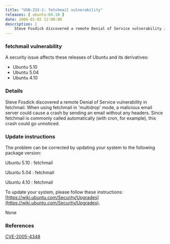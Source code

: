 ```yaml
---
title: "USN-233-1: fetchmail vulnerability"
releases: [ ubuntu-04.10 ]
date: 2006-01-02 12:00:00
description: |
    Steve Fosdick discovered a remote Denial of Service vulnerability in fetchmail. When using fetchmail in &#39;multidrop&#39; mode, a malicious email server could cause a crash by sending an email without any headers. Since fetchmail is commonly called automatically (with cron, for example), this crash could go unnoticed.
--- 
```

 
### fetchmail vulnerability

A security issue affects these releases of Ubuntu and its derivatives:

* Ubuntu 5.10
* Ubuntu 5.04
* Ubuntu 4.10

### Details

Steve Fosdick discovered a remote Denial of Service vulnerability in fetchmail. When using fetchmail in &#39;multidrop&#39; mode, a malicious email server could cause a crash by sending an email without any headers. Since fetchmail is commonly called automatically (with cron, for example), this crash could go unnoticed.

### Update instructions

The problem can be corrected by updating your system to the following package version:

Ubuntu 5.10
 : fetchmail 

Ubuntu 5.04
 : fetchmail 

Ubuntu 4.10
 : fetchmail 

To update your system, please follow these instructions: [https://wiki.ubuntu.com/Security/Upgrades](https://wiki.ubuntu.com/Security/Upgrades).

None

### References

 [CVE-2005-4348](http://people.ubuntu.com/~ubuntu-security/cve/CVE-2005-4348)
 
